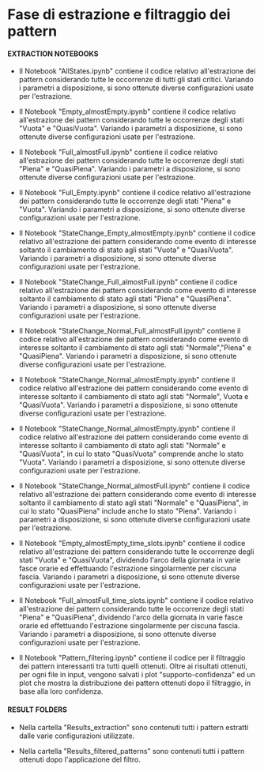 # Fase di estrazione e filtraggio dei pattern

#### EXTRACTION NOTEBOOKS
- Il Notebook "AllStates.ipynb" contiene il codice relativo all'estrazione
dei pattern considerando tutte le occorrenze di tutti gli stati critici. Variando i parametri a 
disposizione, si sono ottenute diverse configurazioni usate per l'estrazione.

- Il Notebook "Empty_almostEmpty.ipynb" contiene il codice relativo all'estrazione
dei pattern considerando tutte le occorrenze degli stati "Vuota" e "QuasiVuota". Variando i parametri a 
disposizione, si sono ottenute diverse configurazioni usate per l'estrazione.

- Il Notebook "Full_almostFull.ipynb" contiene il codice relativo all'estrazione
dei pattern considerando tutte le occorrenze degli stati "Piena" e "QuasiPiena". Variando i parametri a 
disposizione, si sono ottenute diverse configurazioni usate per l'estrazione.

- Il Notebook "Full_Empty.ipynb" contiene il codice relativo all'estrazione
dei pattern considerando tutte le occorrenze degli stati "Piena" e "Vuota". Variando i parametri a 
disposizione, si sono ottenute diverse configurazioni usate per l'estrazione.

- Il Notebook "StateChange_Empty_almostEmpty.ipynb" contiene il codice relativo 
all'estrazione dei pattern considerando come evento di interesse soltanto il
cambiamento di stato agli stati "Vuota" e "QuasiVuota". Variando i parametri a 
disposizione, si sono ottenute diverse configurazioni usate per l'estrazione.

- Il Notebook "StateChange_Full_almostFull.ipynb" contiene il codice relativo 
all'estrazione dei pattern considerando come evento di interesse soltanto il
cambiamento di stato agli stati "Piena" e "QuasiPiena". Variando i parametri a 
disposizione, si sono ottenute diverse configurazioni usate per l'estrazione.

- Il Notebook "StateChange_Normal_Full_almostFull.ipynb" contiene il codice relativo 
all'estrazione dei pattern considerando come evento di interesse soltanto il
cambiamento di stato agli stati "Normale","Piena" e "QuasiPiena". 
Variando i parametri a disposizione, si sono ottenute diverse configurazioni 
usate per l'estrazione.

- Il Notebook "StateChange_Normal_almostEmpty.ipynb" contiene il codice relativo 
all'estrazione dei pattern considerando come evento di interesse soltanto il
cambiamento di stato agli stati "Normale", Vuota e "QuasiVuota". 
Variando i parametri a disposizione, si sono ottenute diverse configurazioni 
usate per l'estrazione.

- Il Notebook "StateChange_Normal_almostEmpty.ipynb" contiene il codice relativo 
all'estrazione dei pattern considerando come evento di interesse soltanto il
cambiamento di stato agli stati "Normale" e "QuasiVuota", in cui lo stato 
"QuasiVuota" comprende anche lo stato "Vuota". Variando i parametri a 
disposizione, si sono ottenute diverse configurazioni usate per l'estrazione.

- Il Notebook "StateChange_Normal_almostFull.ipynb" contiene il codice relativo 
all'estrazione dei pattern considerando come evento di interesse soltanto il
cambiamento di stato agli stati "Normale" e "QuasiPiena", in cui lo stato
"QuasiPiena" include anche lo stato "Piena". Variando i parametri a 
disposizione, si sono ottenute diverse configurazioni usate per l'estrazione.

- Il Notebook "Empty_almostEmpty_time_slots.ipynb" contiene il codice relativo all'estrazione
dei pattern considerando tutte le occorrenze degli stati "Vuota" e "QuasiVuota", 
dividendo l'arco della giornata in varie fasce orarie ed effettuando l'estrazione
singolarmente per ciscuna fascia. Variando i parametri a disposizione, si sono ottenute diverse 
configurazioni usate per l'estrazione.

- Il Notebook "Full_almostFull_time_slots.ipynb" contiene il codice relativo all'estrazione
dei pattern considerando tutte le occorrenze degli stati "Piena" e "QuasiPiena", 
dividendo l'arco della giornata in varie fasce orarie ed effettuando l'estrazione
singolarmente per ciscuna fascia. Variando i parametri a disposizione, si sono ottenute diverse 
configurazioni usate per l'estrazione.

- Il Notebook "Pattern_filtering.ipynb" contiene il codice per il filtraggio
dei pattern interessanti tra tutti quelli ottenuti. Oltre ai risultati ottenuti, 
per ogni file in input, vengono salvati i plot "supporto-confidenza" ed un plot
che mostra la distribuzione dei pattern ottenuti dopo il filtraggio, in base alla 
loro confidenza.

#### RESULT FOLDERS
- Nella cartella "Results_extraction" sono contenuti tutti i pattern estratti dalle
varie configurazioni utilizzate.

- Nella cartella "Results_filtered_patterns" sono contenuti tutti i pattern ottenuti
dopo l'applicazione del filtro.



